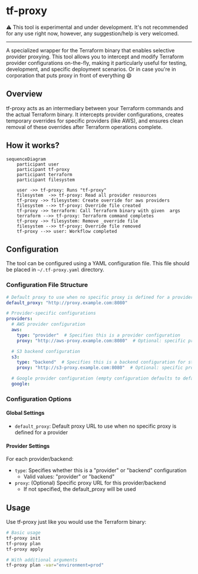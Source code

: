 # tf-proxy

⚠️ This tool is experimental and under development. It's not recommended for any use right now, however, any suggestion/help is very welcomed.

---

A specialized wrapper for the Terraform binary that enables selective provider proxying. This tool allows you to intercept and modify Terraform provider configurations on-the-fly, making it particularly useful for testing, development, and specific deployment scenarios. Or in case you're in corporation that puts proxy in front of everything :smile: 

## Overview

tf-proxy acts as an intermediary between your Terraform commands and the actual Terraform binary. It intercepts provider configurations, creates temporary overrides for specific providers (like AWS), and ensures clean removal of these overrides after Terraform operations complete.

## How it works?

```mermaid
sequenceDiagram
    participant user
    participant tf-proxy
    participant terraform
    participant filesystem

    user ->> tf-proxy: Runs "tf-proxy"
    filesystem  ->> tf-proxy: Read all provider resources
    tf-proxy ->> filesystem: Create override for aws providers
    filesystem -->> tf-proxy: Override file created
    tf-proxy ->> terraform: Call Terraform binary with given  args
    terraform -->> tf-proxy: Terraform command completes
    tf-proxy ->> filesystem: Remove _override file
    filesystem -->> tf-proxy: Override file removed
    tf-proxy -->> user: Workflow completed
```

## Configuration

The tool can be configured using a YAML configuration file. This file should be placed in `~/.tf-proxy.yaml` directory.

### Configuration File Structure

```yaml
# Default proxy to use when no specific proxy is defined for a provider
default_proxy: "http://proxy.example.com:8080"

# Provider-specific configurations
providers:
  # AWS provider configuration
  aws:
    type: "provider"  # Specifies this is a provider configuration
    proxy: "http://aws-proxy.example.com:8080"  # Optional: specific proxy for AWS

  # S3 backend configuration
  s3:
    type: "backend"  # Specifies this is a backend configuration for state management
    proxy: "http://s3-proxy.example.com:8080"  # Optional: specific proxy for S3 state backend

  # Google provider configuration (empty configuration defaults to default_proxy and "provider" type)
  google:
```

### Configuration Options

#### Global Settings
- `default_proxy`: Default proxy URL to use when no specific proxy is defined for a provider

#### Provider Settings
For each provider/backend:
- `type`: Specifies whether this is a "provider" or "backend" configuration
  - Valid values: "provider" or "backend"
- `proxy`: (Optional) Specific proxy URL for this provider/backend
  - If not specified, the default_proxy will be used

## Usage

Use tf-proxy just like you would use the Terraform binary:

```bash
# Basic usage
tf-proxy init
tf-proxy plan
tf-proxy apply

# With additional arguments
tf-proxy plan -var="environment=prod"
```